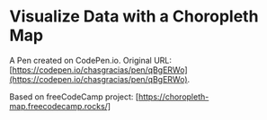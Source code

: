 # Visualize Data with a Choropleth Map

A Pen created on CodePen.io. Original URL: [https://codepen.io/chasgracias/pen/qBgERWo](https://codepen.io/chasgracias/pen/qBgERWo).

Based on freeCodeCamp project: [https://choropleth-map.freecodecamp.rocks/]
